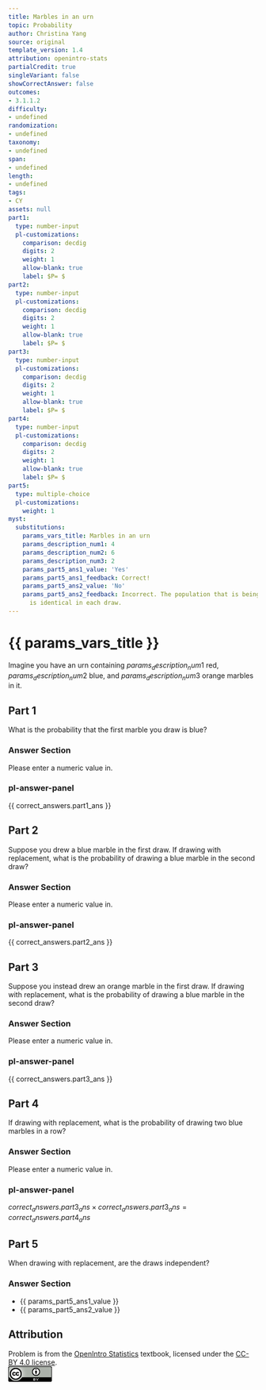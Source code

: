 ```yaml
---
title: Marbles in an urn
topic: Probability
author: Christina Yang
source: original
template_version: 1.4
attribution: openintro-stats
partialCredit: true
singleVariant: false
showCorrectAnswer: false
outcomes:
- 3.1.1.2
difficulty:
- undefined
randomization:
- undefined
taxonomy:
- undefined
span:
- undefined
length:
- undefined
tags:
- CY
assets: null
part1:
  type: number-input
  pl-customizations:
    comparison: decdig
    digits: 2
    weight: 1
    allow-blank: true
    label: $P= $
part2:
  type: number-input
  pl-customizations:
    comparison: decdig
    digits: 2
    weight: 1
    allow-blank: true
    label: $P= $
part3:
  type: number-input
  pl-customizations:
    comparison: decdig
    digits: 2
    weight: 1
    allow-blank: true
    label: $P= $
part4:
  type: number-input
  pl-customizations:
    comparison: decdig
    digits: 2
    weight: 1
    allow-blank: true
    label: $P= $
part5:
  type: multiple-choice
  pl-customizations:
    weight: 1
myst:
  substitutions:
    params_vars_title: Marbles in an urn
    params_description_num1: 4
    params_description_num2: 6
    params_description_num3: 2
    params_part5_ans1_value: 'Yes'
    params_part5_ans1_feedback: Correct!
    params_part5_ans2_value: 'No'
    params_part5_ans2_feedback: Incorrect. The population that is being sampled from
      is identical in each draw.
---
```

# {{ params_vars_title }}
Imagine you have an urn containing ${{ params_description_num1 }}$ red, ${{ params_description_num2 }}$ blue, and ${{ params_description_num3 }}$ orange marbles in it.

## Part 1

What is the probability that the first marble you draw is blue?

### Answer Section

Please enter a numeric value in.

### pl-answer-panel

{{ correct_answers.part1_ans }}

## Part 2

Suppose you drew a blue marble in the first draw. If drawing with replacement, what is the probability of drawing a blue marble in the second draw?

### Answer Section

Please enter a numeric value in.

### pl-answer-panel

{{ correct_answers.part2_ans }}

## Part 3

Suppose you instead drew an orange marble in the first draw. If drawing with replacement, what is the probability of drawing a blue marble in the second draw?

### Answer Section

Please enter a numeric value in.

### pl-answer-panel

{{ correct_answers.part3_ans }}

## Part 4

If drawing with replacement, what is the probability of drawing two blue marbles in a row?

### Answer Section

Please enter a numeric value in.

### pl-answer-panel

${{ correct_answers.part3_ans }}\times{{ correct_answers.part3_ans }}={{ correct_answers.part4_ans }}$

## Part 5

When drawing with replacement, are the draws independent?

### Answer Section

- {{ params_part5_ans1_value }}
- {{ params_part5_ans2_value }}

## Attribution

Problem is from the [OpenIntro Statistics](https://openintro.org/book/os/) textbook, licensed under the [CC-BY 4.0 license](https://creativecommons.org/licenses/by/4.0/).<br>![Image representing the Creative Commons 4.0 BY license.](https://raw.githubusercontent.com/firasm/bits/master/by.png)